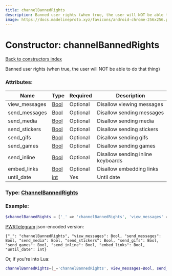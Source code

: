 ```yaml
---
title: channelBannedRights
description: Banned user rights (when true, the user will NOT be able to do that thing)
image: https://docs.madelineproto.xyz/favicons/android-chrome-256x256.png
---
```

# Constructor: channelBannedRights  
[Back to constructors index](index.md)



Banned user rights (when true, the user will NOT be able to do that thing)

### Attributes:

| Name     |    Type       | Required | Description |
|----------|---------------|----------|-------------|
|view\_messages|[Bool](../types/Bool.md) | Optional|Disallow viewing messages|
|send\_messages|[Bool](../types/Bool.md) | Optional|Disallow sending messages|
|send\_media|[Bool](../types/Bool.md) | Optional|Disallow sending media|
|send\_stickers|[Bool](../types/Bool.md) | Optional|Disallow sending stickers|
|send\_gifs|[Bool](../types/Bool.md) | Optional|Disallow sending gifs|
|send\_games|[Bool](../types/Bool.md) | Optional|Disallow sending games|
|send\_inline|[Bool](../types/Bool.md) | Optional|Disallow sending inline keyboards|
|embed\_links|[Bool](../types/Bool.md) | Optional|Disallow embedding links|
|until\_date|[int](../types/int.md) | Yes|Until date|



### Type: [ChannelBannedRights](../types/ChannelBannedRights.md)


### Example:

```php
$channelBannedRights = ['_' => 'channelBannedRights', 'view_messages' => Bool, 'send_messages' => Bool, 'send_media' => Bool, 'send_stickers' => Bool, 'send_gifs' => Bool, 'send_games' => Bool, 'send_inline' => Bool, 'embed_links' => Bool, 'until_date' => int];
```  

[PWRTelegram](https://pwrtelegram.xyz) json-encoded version:

```
{"_": "channelBannedRights", "view_messages": Bool, "send_messages": Bool, "send_media": Bool, "send_stickers": Bool, "send_gifs": Bool, "send_games": Bool, "send_inline": Bool, "embed_links": Bool, "until_date": int}
```


Or, if you're into Lua:

```lua
channelBannedRights={_='channelBannedRights', view_messages=Bool, send_messages=Bool, send_media=Bool, send_stickers=Bool, send_gifs=Bool, send_games=Bool, send_inline=Bool, embed_links=Bool, until_date=int}

```



